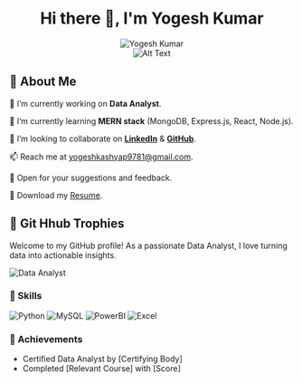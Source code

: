 

<div align="center">
  <h1>Hi there 👋, I'm Yogesh Kumar</h1>
</div>


<div align="center">
  <img src="https://readme-typing-svg.demolab.com/?lines=A+passionate+Data+Analyst+from+India;&font=Fira%20Code&center=true&width=400&height=45&color=%2337bcf7&vCenter=true&size=18&pause=1000" alt="Yogesh Kumar" />
</div>

<div align="center">
  <img src="https://camo.githubusercontent.com/7de37139d0b4c1ce40865e799b446c0e963a3dd8fb68d239707237c40604fa3d/68747470733a2f2f63646e2e6472696262626c652e636f6d2f75736572732f3733303730332f73637265656e73686f74732f363538313234332f6176656e746f2e676966" alt="Alt Text" />
</div>

## 🚀 About Me

🔭 I’m currently working on **Data Analyst**.

🌱 I’m currently learning **MERN stack** (MongoDB, Express.js, React, Node.js).

👯 I’m looking to collaborate on **[LinkedIn](https://www.linkedin.com/in/yogesh-kumar-9618a21b5/)** & **[GitHub]()**.

📫 Reach me at [yogeshkashyap9781@gmail.com](mailto:yogeshkashyap9781@gmail.com).

💬 Open for your suggestions and feedback.

📄 Download my [Resume](https://drive.google.com/drive/u/1/folders/18ImGHR7QvOuKv7Qcyie_Z0SHQeAw4i7f).




## 🎯 Git Hhub Trophies

Welcome to my GitHub profile! As a passionate Data Analyst, I love turning data into actionable insights.

![Data Analyst](https://camo.githubusercontent.com/f841ccd243e6befc025009bf0d147217661e55ad48c1c34ddef4ac5e5828047a/68747470733a2f2f6769746875622d70726f66696c652d74726f7068792e76657263656c2e6170702f3f757365726e616d653d6861727368616c6b616c6530393131267468656d653d7261646963616c266e6f2d6672616d653d74727565266e6f2d62673d66616c7365266d617267696e2d773d34)

### 🔧 Skills
![Python](https://img.shields.io/badge/-Python-3776AB?logo=python&logoColor=white&style=for-the-badge)
![MySQL](https://img.shields.io/badge/-MYSQL-4479A1?logo=sqlite&logoColor=white&style=for-the-badge)
![PowerBI](https://img.shields.io/badge/-PowerBI-4479A1?logo=powerbi&logoColor=white&style=for-the-badge)
![Excel](https://img.shields.io/badge/-Excel-217346?logo=microsoft-excel&logoColor=white&style=for-the-badge)

### 🌟 Achievements
- Certified Data Analyst by [Certifying Body]
- Completed [Relevant Course] with [Score]



<!--
**yogeshk1234/yogeshk1234** is a ✨ _special_ ✨ repository because its `README.md` (this file) appears on your GitHub profile.

Here are some ideas to get you started:

- 🔭 I’m currently working on ...
- 🌱 I’m currently learning ...
- 👯 I’m looking to collaborate on ...
- 🤔 I’m looking for help with ...
- 💬 Ask me about ...
- 📫 How to reach me: ...
- 😄 Pronouns: ...
- ⚡ Fun fact: ...
-->
